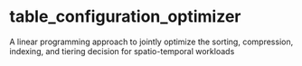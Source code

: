 # table_configuration_optimizer
A linear programming approach to jointly optimize the sorting, compression, indexing, and tiering decision for spatio-temporal workloads
